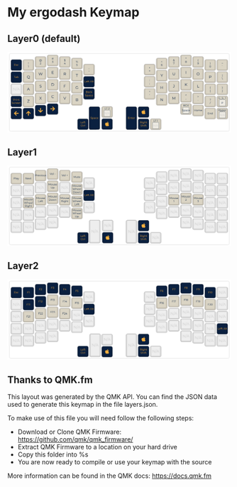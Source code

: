 # My ergodash Keymap

## Layer0 (default)

![Layer0 image](./img/Layer0.png)

## Layer1

![Layer1](./img/Layer1.png)

## Layer2

![Layer2 image](./img/Layer2.png)

## Thanks to QMK.fm

This layout was generated by the QMK API. You can find the JSON data used to
generate this keymap in the file layers.json.

To make use of this file you will need follow the following steps:

* Download or Clone QMK Firmware: <https://github.com/qmk/qmk_firmware/>
* Extract QMK Firmware to a location on your hard drive
* Copy this folder into %s
* You are now ready to compile or use your keymap with the source

More information can be found in the QMK docs: <https://docs.qmk.fm>

